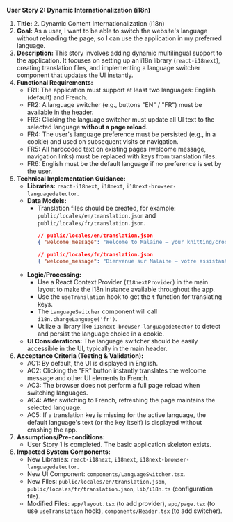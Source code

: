 **User Story 2: Dynamic Internationalization (i18n)**

1.  **Title:** 2. Dynamic Content Internationalization (i18n)
2.  **Goal:** As a user, I want to be able to switch the website's language without reloading the page, so I can use the application in my preferred language.
3.  **Description:** This story involves adding dynamic multilingual support to the application. It focuses on setting up an i18n library (`react-i18next`), creating translation files, and implementing a language switcher component that updates the UI instantly.
4.  **Functional Requirements:**
    *   FR1: The application must support at least two languages: English (default) and French.
    *   FR2: A language switcher (e.g., buttons "EN" / "FR") must be available in the header.
    *   FR3: Clicking the language switcher must update all UI text to the selected language **without a page reload**.
    *   FR4: The user's language preference must be persisted (e.g., in a cookie) and used on subsequent visits or navigation.
    *   FR5: All hardcoded text on existing pages (welcome message, navigation links) must be replaced with keys from translation files.
    *   FR6: English must be the default language if no preference is set by the user.
5.  **Technical Implementation Guidance:**
    *   **Libraries:** `react-i18next`, `i18next`, `i18next-browser-languagedetector`.
    *   **Data Models:**
        *   Translation files should be created, for example: `public/locales/en/translation.json` and `public/locales/fr/translation.json`.
            ```json
            // public/locales/en/translation.json
            { "welcome_message": "Welcome to Malaine – your knitting/crochet assistant" }
            ```
            ```json
            // public/locales/fr/translation.json
            { "welcome_message": "Bienvenue sur Malaine – votre assistant tricot/crochet" }
            ```
    *   **Logic/Processing:**
        *   Use a React Context Provider (`I18nextProvider`) in the main layout to make the i18n instance available throughout the app.
        *   Use the `useTranslation` hook to get the `t` function for translating keys.
        *   The `LanguageSwitcher` component will call `i18n.changeLanguage('fr')`.
        *   Utilize a library like `i18next-browser-languagedetector` to detect and persist the language choice in a cookie.
    *   **UI Considerations:** The language switcher should be easily accessible in the UI, typically in the main header.
6.  **Acceptance Criteria (Testing & Validation):**
    *   AC1: By default, the UI is displayed in English.
    *   AC2: Clicking the "FR" button instantly translates the welcome message and other UI elements to French.
    *   AC3: The browser does not perform a full page reload when switching languages.
    *   AC4: After switching to French, refreshing the page maintains the selected language.
    *   AC5: If a translation key is missing for the active language, the default language's text (or the key itself) is displayed without crashing the app.
7.  **Assumptions/Pre-conditions:**
    *   User Story 1 is completed. The basic application skeleton exists.
8.  **Impacted System Components:**
    *   New Libraries: `react-i18next`, `i18next`, `i18next-browser-languagedetector`.
    *   New UI Component: `components/LanguageSwitcher.tsx`.
    *   New Files: `public/locales/en/translation.json`, `public/locales/fr/translation.json`, `lib/i18n.ts` (configuration file).
    *   Modified Files: `app/layout.tsx` (to add provider), `app/page.tsx` (to use `useTranslation` hook), `components/Header.tsx` (to add switcher). 